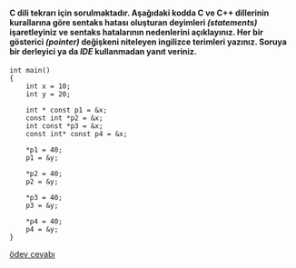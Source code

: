 #### C dili tekrarı için sorulmaktadır. Aşağıdaki kodda C ve C++ dillerinin kurallarına göre sentaks hatası oluşturan deyimleri *(statements)* işaretleyiniz ve sentaks hatalarının nedenlerini açıklayınız. Her bir gösterici *(pointer)* değişkeni niteleyen ingilizce terimleri yazınız. Soruya bir derleyici ya da *IDE* kullanmadan yanıt veriniz.

```
int main()
{
	int x = 10;
	int y = 20;
	
	int * const p1 = &x;
	const int *p2 = &x;
	int const *p3 = &x;
	const int* const p4 = &x;

	*p1 = 40;
	p1 = &y;

	*p2 = 40;
	p2 = &y;

	*p3 = 40;
	p3 = &y;
	
	*p4 = 40;
	p4 = &y;
}
```

[ödev cevabı](https://vimeo.com/432186814)
